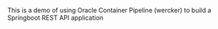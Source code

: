 This is a demo of using Oracle Container Pipeline (wercker) to build a Springboot REST API application

